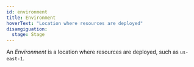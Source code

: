 ```yaml
---
id: environment
title: Environment
hoverText: "Location where resources are deployed"
disamgiguation:
  stage: Stage
---
```

An *Environment* is a location where resources are deployed, such as `us-east-1`.
